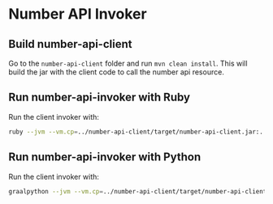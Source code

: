# Number API Invoker

## Build number-api-client

Go to the `number-api-client` folder and run `mvn clean install`. This will build the jar with the client code to call
the number api resource.

## Run number-api-invoker with Ruby

Run the client invoker with:
 
```bash
ruby --jvm --vm.cp=../number-api-client/target/number-api-client.jar:../libraries/target/microprofile.jar --vm.Dorg.tomitribe.graalvm.microprofile.number.api.client.NumberResourceClient/mp-rest/url=http://localhost:5001/number-api/ number-api-invoker.rb
```

## Run number-api-invoker with Python

Run the client invoker with:

```bash
graalpython --jvm --vm.cp=../number-api-client/target/number-api-client.jar:../libraries/target/microprofile.jar --vm.Dorg.tomitribe.graalvm.microprofile.number.api.client.NumberResourceClient/mp-rest/url=http://localhost:5001/number-api/ number-api-invoker.py
```
